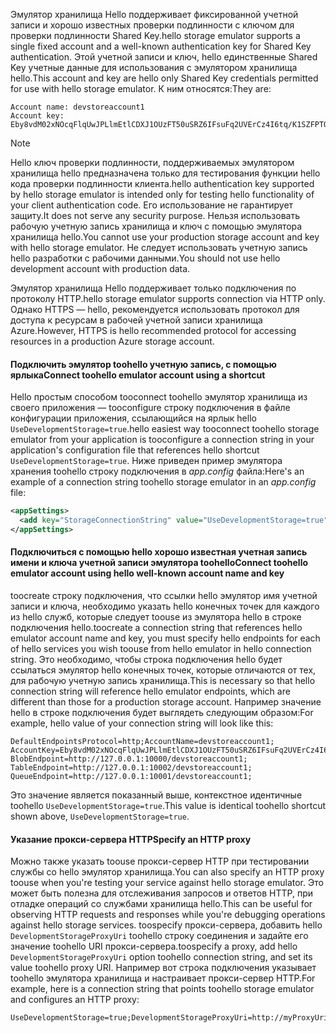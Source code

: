 <span data-ttu-id="76a1e-101">Эмулятор хранилища Hello поддерживает фиксированной учетной записи и хорошо известных проверки подлинности с ключом для проверки подлинности Shared Key.</span><span class="sxs-lookup"><span data-stu-id="76a1e-101">hello storage emulator supports a single fixed account and a well-known authentication key for Shared Key authentication.</span></span> <span data-ttu-id="76a1e-102">Этой учетной записи и ключ, hello единственные Shared Key учетные данные для использования с эмулятором хранилища hello.</span><span class="sxs-lookup"><span data-stu-id="76a1e-102">This account and key are hello only Shared Key credentials permitted for use with hello storage emulator.</span></span> <span data-ttu-id="76a1e-103">К ним относятся:</span><span class="sxs-lookup"><span data-stu-id="76a1e-103">They are:</span></span>

```
Account name: devstoreaccount1
Account key: Eby8vdM02xNOcqFlqUwJPLlmEtlCDXJ1OUzFT50uSRZ6IFsuFq2UVErCz4I6tq/K1SZFPTOtr/KBHBeksoGMGw==
```

> [!NOTE]
> <span data-ttu-id="76a1e-104">Hello ключ проверки подлинности, поддерживаемых эмулятором хранилища hello предназначена только для тестирования функции hello кода проверки подлинности клиента.</span><span class="sxs-lookup"><span data-stu-id="76a1e-104">hello authentication key supported by hello storage emulator is intended only for testing hello functionality of your client authentication code.</span></span> <span data-ttu-id="76a1e-105">Его использование не гарантирует защиту.</span><span class="sxs-lookup"><span data-stu-id="76a1e-105">It does not serve any security purpose.</span></span> <span data-ttu-id="76a1e-106">Нельзя использовать рабочую учетную запись хранилища и ключ с помощью эмулятора хранилища hello.</span><span class="sxs-lookup"><span data-stu-id="76a1e-106">You cannot use your production storage account and key with hello storage emulator.</span></span> <span data-ttu-id="76a1e-107">Не следует использовать учетную запись hello разработки с рабочими данными.</span><span class="sxs-lookup"><span data-stu-id="76a1e-107">You should not use hello development account with production data.</span></span>
> 
> <span data-ttu-id="76a1e-108">Эмулятор хранилища Hello поддерживает только подключения по протоколу HTTP.</span><span class="sxs-lookup"><span data-stu-id="76a1e-108">hello storage emulator supports connection via HTTP only.</span></span> <span data-ttu-id="76a1e-109">Однако HTTPS — hello, рекомендуется использовать протокол для доступа к ресурсам в рабочей учетной записи хранилища Azure.</span><span class="sxs-lookup"><span data-stu-id="76a1e-109">However, HTTPS is hello recommended protocol for accessing resources in a production Azure storage account.</span></span>
> 

#### <a name="connect-toohello-emulator-account-using-a-shortcut"></a><span data-ttu-id="76a1e-110">Подключить эмулятор toohello учетную запись, с помощью ярлыка</span><span class="sxs-lookup"><span data-stu-id="76a1e-110">Connect toohello emulator account using a shortcut</span></span>
<span data-ttu-id="76a1e-111">Hello простым способом tooconnect toohello эмулятор хранилища из своего приложения — tooconfigure строку подключения в файле конфигурации приложения, ссылающийся на ярлык hello `UseDevelopmentStorage=true`.</span><span class="sxs-lookup"><span data-stu-id="76a1e-111">hello easiest way tooconnect toohello storage emulator from your application is tooconfigure a connection string in your application's configuration file that references hello shortcut `UseDevelopmentStorage=true`.</span></span> <span data-ttu-id="76a1e-112">Ниже приведен пример эмулятора хранения toohello строку подключения в *app.config* файла:</span><span class="sxs-lookup"><span data-stu-id="76a1e-112">Here's an example of a connection string toohello storage emulator in an *app.config* file:</span></span> 

```xml
<appSettings>
  <add key="StorageConnectionString" value="UseDevelopmentStorage=true" />
</appSettings>
```

#### <a name="connect-toohello-emulator-account-using-hello-well-known-account-name-and-key"></a><span data-ttu-id="76a1e-113">Подключиться с помощью hello хорошо известная учетная запись имени и ключа учетной записи эмулятора toohello</span><span class="sxs-lookup"><span data-stu-id="76a1e-113">Connect toohello emulator account using hello well-known account name and key</span></span>
<span data-ttu-id="76a1e-114">toocreate строку подключения, что ссылки hello эмулятор имя учетной записи и ключа, необходимо указать hello конечных точек для каждого из hello служб, которые следует toouse из эмулятора hello в строке подключения hello.</span><span class="sxs-lookup"><span data-stu-id="76a1e-114">toocreate a connection string that references hello emulator account name and key, you must specify hello endpoints for each of hello services you wish toouse from hello emulator in hello connection string.</span></span> <span data-ttu-id="76a1e-115">Это необходимо, чтобы строка подключения hello будет ссылаться эмулятор hello конечных точек, которые отличаются от тех, для рабочую учетную запись хранилища.</span><span class="sxs-lookup"><span data-stu-id="76a1e-115">This is necessary so that hello connection string will reference hello emulator endpoints, which are different than those for a production storage account.</span></span> <span data-ttu-id="76a1e-116">Например значение hello в строке подключения будет выглядеть следующим образом:</span><span class="sxs-lookup"><span data-stu-id="76a1e-116">For example, hello value of your connection string will look like this:</span></span>

```
DefaultEndpointsProtocol=http;AccountName=devstoreaccount1;
AccountKey=Eby8vdM02xNOcqFlqUwJPLlmEtlCDXJ1OUzFT50uSRZ6IFsuFq2UVErCz4I6tq/K1SZFPTOtr/KBHBeksoGMGw==;
BlobEndpoint=http://127.0.0.1:10000/devstoreaccount1;
TableEndpoint=http://127.0.0.1:10002/devstoreaccount1;
QueueEndpoint=http://127.0.0.1:10001/devstoreaccount1;
```

<span data-ttu-id="76a1e-117">Это значение является показанный выше, контекстное идентичные toohello `UseDevelopmentStorage=true`.</span><span class="sxs-lookup"><span data-stu-id="76a1e-117">This value is identical toohello shortcut shown above, `UseDevelopmentStorage=true`.</span></span>

#### <a name="specify-an-http-proxy"></a><span data-ttu-id="76a1e-118">Указание прокси-сервера HTTP</span><span class="sxs-lookup"><span data-stu-id="76a1e-118">Specify an HTTP proxy</span></span>
<span data-ttu-id="76a1e-119">Можно также указать toouse прокси-сервер HTTP при тестировании службы со hello эмулятор хранилища.</span><span class="sxs-lookup"><span data-stu-id="76a1e-119">You can also specify an HTTP proxy toouse when you're testing your service against hello storage emulator.</span></span> <span data-ttu-id="76a1e-120">Это может быть полезна для отслеживания запросов и ответов HTTP, при отладке операций со службами хранилища hello.</span><span class="sxs-lookup"><span data-stu-id="76a1e-120">This can be useful for observing HTTP requests and responses while you're debugging operations against hello storage services.</span></span> <span data-ttu-id="76a1e-121">toospecify прокси-сервера, добавить hello `DevelopmentStorageProxyUri` toohello строку соединения и задайте его значение toohello URI прокси-сервера.</span><span class="sxs-lookup"><span data-stu-id="76a1e-121">toospecify a proxy, add hello `DevelopmentStorageProxyUri` option toohello connection string, and set its value toohello proxy URI.</span></span> <span data-ttu-id="76a1e-122">Например вот строка подключения указывает toohello эмулятора хранилища и настраивает прокси-сервер HTTP.</span><span class="sxs-lookup"><span data-stu-id="76a1e-122">For example, here is a connection string that points toohello storage emulator and configures an HTTP proxy:</span></span>

```
UseDevelopmentStorage=true;DevelopmentStorageProxyUri=http://myProxyUri
```

